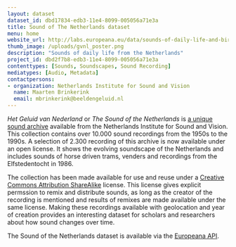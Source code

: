 ```yaml
---
layout: dataset
dataset_id: dbd17834-edb3-11e4-8099-005056a71e3a
title: Sound of The Netherlands dataset
menu: home
website_url: http://labs.europeana.eu/data/sounds-of-daily-life-and-birds-from-netherlands-institute-of-sound-and-vision/
thumb_image: /uploads/gvnl_poster.png
description: "Sounds of daily life from the Netherlands"
project_id: dbd2f7b8-edb3-11e4-8099-005056a71e3a
contenttypes: [Sounds, Soundscapes, Sound Recording]
mediatypes: [Audio, Metadata]
contactpersons: 
- organization: Netherlands Institute for Sound and Vision
  name: Maarten Brinkerink
  email: mbrinkerink@beeldengeluid.nl
---
```


_Het Geluid van Nederland_ or _The Sound of the Netherlands_ is [a unique sound archive](http://www.beeldengeluid.nl/collecties/geluiden) available from the Netherlands Institute for Sound and Vision. This collection contains over 10.000 sound recordings from the 1950s to the 1990s. A selection of 2.300 recording of this archive is now available under an open license. It shows the evolving soundscape of the Netherlands and includes sounds of horse driven trams, venders and recordings from the Elfstedentocht in 1986.   

The collection has been made available for use and reuse under a [Creative Commons Attribution ShareAlike](http://creativecommons.org/licenses/by-sa/3.0/nl/deed.en) license. This license gives explicit permssion to remix and distribute sounds, as long as the creator of the recording is mentioned and results of remixes are made available under the same license. Making these recordings available with geolocation and year of creation provides an interesting dataset for scholars and researchers about how sound changes over time.

The Sound of the Netherlands dataset is available via the [Europeana API](http://labs.europeana.eu/data/sounds-of-daily-life-and-birds-from-netherlands-institute-of-sound-and-vision/).

